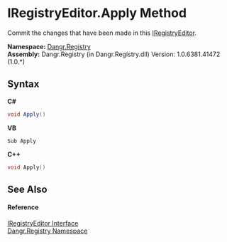 # IRegistryEditor.Apply Method 
 

Commit the changes that have been made in this <a href="T_Dangr_Registry_IRegistryEditor">IRegistryEditor</a>.

**Namespace:**&nbsp;<a href="N_Dangr_Registry">Dangr.Registry</a><br />**Assembly:**&nbsp;Dangr.Registry (in Dangr.Registry.dll) Version: 1.0.6381.41472 (1.0.*)

## Syntax

**C#**<br />
``` C#
void Apply()
```

**VB**<br />
``` VB
Sub Apply
```

**C++**<br />
``` C++
void Apply()
```


## See Also


#### Reference
<a href="T_Dangr_Registry_IRegistryEditor">IRegistryEditor Interface</a><br /><a href="N_Dangr_Registry">Dangr.Registry Namespace</a><br />